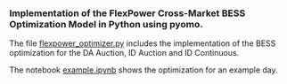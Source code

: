 ### Implementation of the FlexPower Cross-Market BESS Optimization Model in Python using pyomo. 

The file [flexpower_optimizer.py](flexpower_optimizer.py) includes the implementation of the BESS optimization for the DA Auction, ID Auction and ID Continuous. 

The notebook [example.ipynb](example.ipynb) shows the optimization for an example day.

